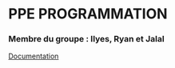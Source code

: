 # PPE PROGRAMMATION
### Membre du groupe : Ilyes, Ryan et Jalal

[Documentation](https://enseignement.alexandre-mesle.com/PPE/personnel/)
